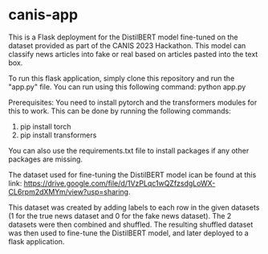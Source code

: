 # canis-app

This is a Flask deployment for the DistilBERT model fine-tuned on the dataset provided as part of the CANIS 2023 Hackathon. This model can classify news articles into fake or real based on articles pasted into the text box.


To run this flask application, simply clone this repository and run the "app.py" file. You can run using this following command: python app.py

Prerequisites:
You need to install pytorch and the transformers modules for this to work. This can be done by running the following commands:
1. pip install torch
2. pip install transformers

You can also use the requirements.txt file to install packages if any other packages are missing.


The dataset used for fine-tuning the DistilBERT model ican be found at this link: https://drive.google.com/file/d/1VzPLqc1wQZfzsdgLoWX-CL6rpm2dXMYm/view?usp=sharing. 

This dataset was created by adding labels to each row in the given datasets (1 for the true news dataset and 0 for the fake news dataset). The 2 datasets were then combined and shuffled. The resulting shuffled dataset was then used to fine-tune the DistilBERT model, and later deployed to a flask application.
